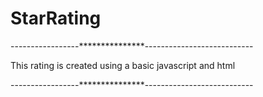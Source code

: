 # StarRating
-----------------***************---------------------------

This rating is created using a basic javascript and html

-----------------***************---------------------------
